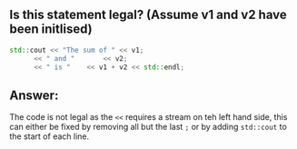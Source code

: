 Is this statement legal? (Assume v1 and v2 have been initlised)
---

```cpp
std::cout << "The sum of " << v1;
	  << " and " 	   << v2;
	  << " is "	   << v1 + v2 << std::endl;
```

## Answer:
The code is not legal as the `<<` requires a stream on teh left hand side, this can either be fixed by removing all but the last `;` or by adding `std::cout` to the start of each line.
